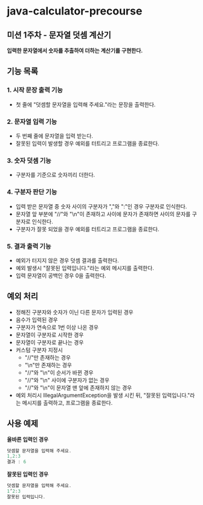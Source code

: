 # java-calculator-precourse


## 미션 1주차 - 문자열 덧셈 계산기
**입력한 문자열에서 숫자를 추출하여 더하는 계산기를 구현한다.**


## 기능 목록
### 1. 시작 문장 출력 기능
- 첫 줄에 "덧셈할 문자열을 입력해 주세요."라는 문장을 출력한다.

### 2. 문자열 입력 기능
- 두 번째 줄에 문자열을 입력 받는다.
- 잘못된 입력이 발생할 경우 예외를 터트리고 프로그램을 종료한다.

### 3. 숫자 덧셈 기능
- 구분자를 기준으로 숫자끼리 더한다.

### 4. 구분자 판단 기능
- 입력 받은 문자열 중 숫자 사이의 구분자가 ","와 ":"인 경우 구분자로 인식한다.
- 문자열 앞 부분에 "//"와 "\n"이 존재하고 사이에 문자가 존재하면 사이의 문자를 구분자로 인식한다.
- 구분자가 잘못 되었을 경우 예외를 터트리고 프로그램을 종료한다.

### 5. 결과 출력 기능
- 예외가 터지지 않은 경우 덧셈 결과를 출력한다.
- 예외 발생시 "잘못된 입력입니다."라는 예외 메시지를 출력한다.
- 입력 문자열이 공백인 경우 0을 출력한다.


## 예외 처리
- 정해진 구분자와 숫자가 이닌 다른 문자가 입력된 경우
- 음수가 입력된 경우
- 구분자가 연속으로 1번 이상 나온 경우
- 문자열이 구분자로 시작한 경우
- 문자열이 구분자로 끝나는 경우
- 커스텀 구분자 지정시
  - "//"만 존재하는 경우
  - "\n"만 존재하는 경우
  - "//"와 "\n"이 순서가 바뀐 경우
  - "//"와 "\n" 사이에 구분자가 없는 경우
  - "//"와 "\n"이 문자열 맨 앞에 존재하지 않는 경우
- 예외 처리시 IllegalArgumentException을 발생 시킨 뒤, "잘못된 입력입니다."라는 메시지를 출력하고, 프로그램을 종료한다.


## 사용 예제

**올바른 입력인 경우**

```java
덧셈할 문자열을 입력해 주세요.
1,2:3
결과 : 6
```

**잘못된 입력인 경우**

```java
덧셈할 문자열을 입력해 주세요.
1’2:3
잘못된 입력입니다.
```
